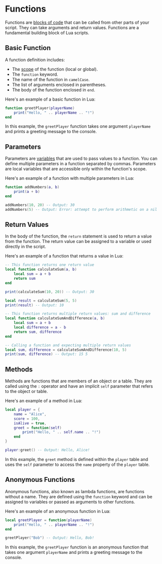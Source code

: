 # Functions

Functions are [blocks of code](https://create.highrise.game/learn/studio/create/scripting/lua/features/scope) that can be called from other parts of your script. They can take arguments and return values. Functions are a fundamental building block of Lua scripts.

## Basic Function

A function definition includes:

- The [scope](https://create.highrise.game/learn/studio/create/scripting/lua/features/scope) of the function (local or global).
- The `function` keyword.
- The name of the function in `camelCase`.
- The list of arguments enclosed in parentheses.
- The body of the function enclosed in `end`.

Here's an example of a basic function in Lua:

```lua
function greetPlayer(playerName)
    print("Hello, " .. playerName .. "!")
end
```

In this example, the `greetPlayer` function takes one argument `playerName` and prints a greeting message to the console.

## Parameters

Parameters are [variables](https://create.highrise.game/learn/studio/create/scripting/lua/features/variables) that are used to pass values to a function. You can define multiple parameters in a function separated by commas. Parameters are local variables that are accessible only within the function's scope.

Here's an example of a function with multiple parameters in Lua:

```lua
function addNumbers(a, b)
    print(a + b)
end

addNumbers(10, 20) -- Output: 30
addNumbers(5) -- Output: Error: attempt to perform arithmetic on a nil value
```

## Return Values

In the body of the function, the `return` statement is used to return a value from the function. The return value can be assigned to a variable or used directly in the script.

Here's an example of a function that returns a value in Lua:

```lua
-- This function returns one return value
local function calculateSum(a, b)
    local sum = a + b
    return sum
end

print(calculateSum(10, 20)) -- Output: 30

local result = calculateSum(5, 5)
print(result) -- Output: 10

-- This function returns multiple return values: sum and difference
local function calculateSumAndDifference(a, b)
    local sum = a + b
    local difference = a - b
    return sum, difference
end

-- Calling a function and expecting multiple return values
local sum, difference = calculateSumAndDifference(10, 5)
print(sum, difference) -- Output: 15 5
```

## Methods

Methods are functions that are members of an object or a table. They are called using the `:` operator and have an implicit `self` parameter that refers to the object or table.

Here's an example of a method in Lua:

```lua
local player = {
    name = "Alice",
    score = 100,
    isAlive = true,
    greet = function(self)
        print("Hello, " .. self.name .. "!")
    end
}

player:greet() -- Output: Hello, Alice!
```

In this example, the `greet` method is defined within the `player` table and uses the `self` parameter to access the `name` property of the `player` table.

## Anonymous Functions

Anonymous functions, also known as lambda functions, are functions without a name. They are defined using the `function` keyword and can be assigned to variables or passed as arguments to other functions.

Here's an example of an anonymous function in Lua:

```lua
local greetPlayer = function(playerName)
    print("Hello, " .. playerName .. "!")
end

greetPlayer("Bob") -- Output: Hello, Bob!
```

In this example, the `greetPlayer` function is an anonymous function that takes one argument `playerName` and prints a greeting message to the console.
